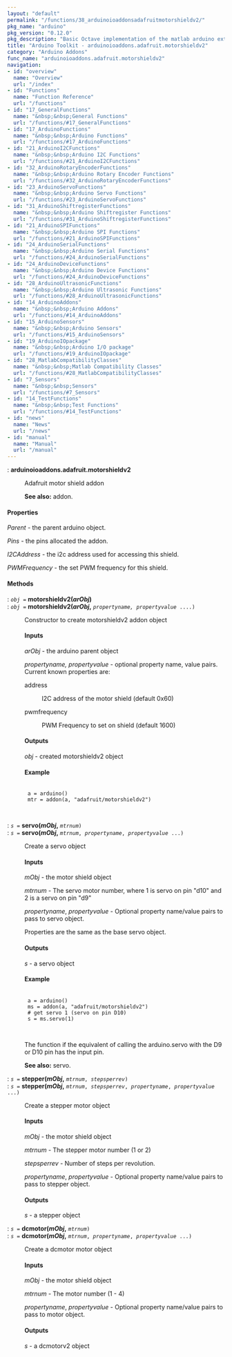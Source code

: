 ```yaml
---
layout: "default"
permalink: "/functions/38_arduinoioaddonsadafruitmotorshieldv2/"
pkg_name: "arduino"
pkg_version: "0.12.0"
pkg_description: "Basic Octave implementation of the matlab arduino extension,  allowing communication to a programmed arduino board to control its  hardware."
title: "Arduino Toolkit - arduinoioaddons.adafruit.motorshieldv2"
category: "Arduino Addons"
func_name: "arduinoioaddons.adafruit.motorshieldv2"
navigation:
- id: "overview"
  name: "Overview"
  url: "/index"
- id: "Functions"
  name: "Function Reference"
  url: "/functions"
- id: "17_GeneralFunctions"
  name: "&nbsp;&nbsp;General Functions"
  url: "/functions/#17_GeneralFunctions"
- id: "17_ArduinoFunctions"
  name: "&nbsp;&nbsp;Arduino Functions"
  url: "/functions/#17_ArduinoFunctions"
- id: "21_ArduinoI2CFunctions"
  name: "&nbsp;&nbsp;Arduino I2C Functions"
  url: "/functions/#21_ArduinoI2CFunctions"
- id: "32_ArduinoRotaryEncoderFunctions"
  name: "&nbsp;&nbsp;Arduino Rotary Encoder Functions"
  url: "/functions/#32_ArduinoRotaryEncoderFunctions"
- id: "23_ArduinoServoFunctions"
  name: "&nbsp;&nbsp;Arduino Servo Functions"
  url: "/functions/#23_ArduinoServoFunctions"
- id: "31_ArduinoShiftregisterFunctions"
  name: "&nbsp;&nbsp;Arduino Shiftregister Functions"
  url: "/functions/#31_ArduinoShiftregisterFunctions"
- id: "21_ArduinoSPIFunctions"
  name: "&nbsp;&nbsp;Arduino SPI Functions"
  url: "/functions/#21_ArduinoSPIFunctions"
- id: "24_ArduinoSerialFunctions"
  name: "&nbsp;&nbsp;Arduino Serial Functions"
  url: "/functions/#24_ArduinoSerialFunctions"
- id: "24_ArduinoDeviceFunctions"
  name: "&nbsp;&nbsp;Arduino Device Functions"
  url: "/functions/#24_ArduinoDeviceFunctions"
- id: "28_ArduinoUltrasonicFunctions"
  name: "&nbsp;&nbsp;Arduino Ultrasonic Functions"
  url: "/functions/#28_ArduinoUltrasonicFunctions"
- id: "14_ArduinoAddons"
  name: "&nbsp;&nbsp;Arduino Addons"
  url: "/functions/#14_ArduinoAddons"
- id: "15_ArduinoSensors"
  name: "&nbsp;&nbsp;Arduino Sensors"
  url: "/functions/#15_ArduinoSensors"
- id: "19_ArduinoIOpackage"
  name: "&nbsp;&nbsp;Arduino I/O package"
  url: "/functions/#19_ArduinoIOpackage"
- id: "28_MatlabCompatibilityClasses"
  name: "&nbsp;&nbsp;Matlab Compatibility Classes"
  url: "/functions/#28_MatlabCompatibilityClasses"
- id: "7_Sensors"
  name: "&nbsp;&nbsp;Sensors"
  url: "/functions/#7_Sensors"
- id: "14_TestFunctions"
  name: "&nbsp;&nbsp;Test Functions"
  url: "/functions/#14_TestFunctions"
- id: "news"
  name: "News"
  url: "/news"
- id: "manual"
  name: "Manual"
  url: "/manual"
---
```

<dl class="first-deftypefn">
<dt class="deftypefn" id="index-arduinoioaddons_002eadafruit_002emotorshieldv2"><span class="category-def">: </span><span><strong class="def-name">arduinoioaddons.adafruit.motorshieldv2</strong><a class="copiable-link" href='#index-arduinoioaddons_002eadafruit_002emotorshieldv2'></a></span></dt>
<dd><p>Adafruit motor shield addon
</p>

<p><strong class="strong">See also:</strong> addon.
 </p></dd></dl>

<h4 class="subsubheading" id="Properties">Properties</h4>
<p><var class="var">Parent</var> - the parent arduino object.
</p>
<p><var class="var">Pins</var> - the pins allocated the addon.
</p>
<p><var class="var">I2CAddress</var> - the i2c address used for accessing this shield.
</p>
<p><var class="var">PWMFrequency</var> - the set PWM frequency for this shield.
</p>
<h4 class="subheading" id="Methods">Methods</h4>
<dl class="first-deftypefn">
<dt class="deftypefn" id="index-motorshieldv2_0028arObj_0029"><span class="category-def">: </span><span><code class="def-type"><var class="var">obj</var> =</code> <strong class="def-name">motorshieldv2(<var class="var">arObj</var>)</strong><a class="copiable-link" href='#index-motorshieldv2_0028arObj_0029'></a></span></dt>
<dt class="deftypefnx def-cmd-deftypefn" id="index-motorshieldv2_0028arObj_002c"><span class="category-def">: </span><span><code class="def-type"><var class="var">obj</var> =</code> <strong class="def-name">motorshieldv2(<var class="var">arObj</var>,</strong> <code class="def-code-arguments"><var class="var">propertyname, propertyvalue</var> ....)</code><a class="copiable-link" href='#index-motorshieldv2_0028arObj_002c'></a></span></dt>
<dd><p>Constructor to create motorshieldv2 addon object
 </p><h4 class="subsubheading" id="Inputs">Inputs</h4>
<p><var class="var">arObj</var> - the arduino parent object
</p>
<p><var class="var">propertyname, propertyvalue</var> - optional property name, value pairs.
 Current known properties are:
 </p><dl class="table">
<dt>address</dt>
<dd><p>I2C address of the motor shield  (default 0x60)
 </p></dd>
<dt>pwmfrequency</dt>
<dd><p>PWM Frequency to set on shield  (default 1600)
 </p></dd>
</dl>

<h4 class="subsubheading" id="Outputs">Outputs</h4>
<p><var class="var">obj</var> - created  motorshieldv2 object
</p>
<h4 class="subsubheading" id="Example">Example</h4>
<div class="example">
<pre class="example-preformatted"> <code class="code">
 a = arduino()
 mtr = addon(a, &quot;adafruit/motorshieldv2&quot;)
 </code>
 </pre></div>
</dd></dl>

<dl class="first-deftypefn">
<dt class="deftypefn" id="index-servo_0028mObj_002c"><span class="category-def">: </span><span><code class="def-type"><var class="var">s</var> =</code> <strong class="def-name">servo(<var class="var">mObj</var>,</strong> <code class="def-code-arguments"><var class="var">mtrnum</var>)</code><a class="copiable-link" href='#index-servo_0028mObj_002c'></a></span></dt>
<dt class="deftypefnx def-cmd-deftypefn" id="index-servo_0028mObj_002c-1"><span class="category-def">: </span><span><code class="def-type"><var class="var">s</var> =</code> <strong class="def-name">servo(<var class="var">mObj</var>,</strong> <code class="def-code-arguments"><var class="var">mtrnum</var>, <var class="var">propertyname</var>, <var class="var">propertyvalue</var> ...)</code><a class="copiable-link" href='#index-servo_0028mObj_002c-1'></a></span></dt>
<dd><p>Create a servo object
</p>
<h4 class="subsubheading" id="Inputs-1">Inputs</h4>
<p><var class="var">mObj</var> - the motor shield object
</p>
<p><var class="var">mtrnum</var> - The servo motor number, where 1 is servo on 
 pin &quot;d10&quot; and 2 is a servo on pin &quot;d9&quot;
</p>
<p><var class="var">propertyname</var>, <var class="var">propertyvalue</var> - Optional property 
 name/value pairs to pass to servo object.
</p>
<p>Properties are the same as the base servo object.
</p>
<h4 class="subsubheading" id="Outputs-1">Outputs</h4>
<p><var class="var">s</var> - a servo object
</p>
<h4 class="subsubheading" id="Example-1">Example</h4>
<div class="example">
<pre class="example-preformatted"> <code class="code">
 a = arduino()
 ms = addon(a, &quot;adafruit/motorshieldv2&quot;)
 # get servo 1 (servo on pin D10)
 s = ms.servo(1)
 </code>
 </pre></div>

<p>The function if the equivalent of calling the arduino.servo with
 the D9 or D10 pin has the input pin.
</p>

<p><strong class="strong">See also:</strong> servo.
 </p></dd></dl>

<dl class="first-deftypefn">
<dt class="deftypefn" id="index-stepper_0028mObj_002c"><span class="category-def">: </span><span><code class="def-type"><var class="var">s</var> =</code> <strong class="def-name">stepper(<var class="var">mObj</var>,</strong> <code class="def-code-arguments"><var class="var">mtrnum</var>, <var class="var">stepsperrev</var>)</code><a class="copiable-link" href='#index-stepper_0028mObj_002c'></a></span></dt>
<dt class="deftypefnx def-cmd-deftypefn" id="index-stepper_0028mObj_002c-1"><span class="category-def">: </span><span><code class="def-type"><var class="var">s</var> =</code> <strong class="def-name">stepper(<var class="var">mObj</var>,</strong> <code class="def-code-arguments"><var class="var">mtrnum</var>, <var class="var">stepsperrev</var>, <var class="var">propertyname</var>, <var class="var">propertyvalue</var> ...)</code><a class="copiable-link" href='#index-stepper_0028mObj_002c-1'></a></span></dt>
<dd><p>Create a stepper motor object
</p>
<h4 class="subsubheading" id="Inputs-2">Inputs</h4>
<p><var class="var">mObj</var> - the motor shield object
</p>
<p><var class="var">mtrnum</var> - The stepper motor number (1 or 2)
</p>
<p><var class="var">stepsperrev</var> - Number of steps per revolution.
</p>
<p><var class="var">propertyname</var>, <var class="var">propertyvalue</var> - Optional property
 name/value pairs to pass to stepper object.
</p>
<h4 class="subsubheading" id="Outputs-2">Outputs</h4>
<p><var class="var">s</var> - a stepper object
</p>
</dd></dl>

<dl class="first-deftypefn">
<dt class="deftypefn" id="index-dcmotor_0028mObj_002c"><span class="category-def">: </span><span><code class="def-type"><var class="var">s</var> =</code> <strong class="def-name">dcmotor(<var class="var">mObj</var>,</strong> <code class="def-code-arguments"><var class="var">mtrnum</var>)</code><a class="copiable-link" href='#index-dcmotor_0028mObj_002c'></a></span></dt>
<dt class="deftypefnx def-cmd-deftypefn" id="index-dcmotor_0028mObj_002c-1"><span class="category-def">: </span><span><code class="def-type"><var class="var">s</var> =</code> <strong class="def-name">dcmotor(<var class="var">mObj</var>,</strong> <code class="def-code-arguments"><var class="var">mtrnum</var>, <var class="var">propertyname</var>, <var class="var">propertyvalue</var> ...)</code><a class="copiable-link" href='#index-dcmotor_0028mObj_002c-1'></a></span></dt>
<dd><p>Create a dcmotor motor object
</p>
<h4 class="subsubheading" id="Inputs-3">Inputs</h4>
<p><var class="var">mObj</var> - the motor shield object
</p>
<p><var class="var">mtrnum</var> - The motor number (1 - 4)
</p>
<p><var class="var">propertyname</var>, <var class="var">propertyvalue</var> - Optional property 
 name/value pairs to pass to motor object.
</p>
<h4 class="subsubheading" id="Outputs-3">Outputs</h4>
<p><var class="var">s</var> - a dcmotorv2 object
</p>
</dd></dl>